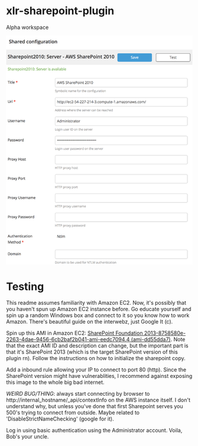 # xlr-sharepoint-plugin

Alpha workspace

![shared-configuration](images/shared-configuration.png)

# Testing
This readme assumes familiarity with Amazon EC2. Now, it's possibly that you haven't spun up Amazon EC2 instance before. Go educate yourself and spin up a random Windows box and connect to it so you know how to work Amazon. There's beautiful guide on the interwebz, just Google It (c).

Spin up this AMI in Amazon EC2: [SharePoint Foundation 2013-8758580e-2263-4dae-9456-6cb2baf2b041-ami-eedc7094.4 (ami-dd55dda7)](https://aws.amazon.com/marketplace/pp/B078G4SNP3?qid=1516836228849&sr=0-2&ref_=srh_res_product_title). Note that the exact AMI ID and description can change, but the important part is that it's SharePoint 2013 (which is the target SharePoint version of this plugin rn). Follow the instructions on how to initialize the sharepoint copy.

Add a inbound rule allowing your IP to connect to port 80 (http). Since the SharePoint version might have vulnerablities, I recommend against exposing this image to the whole big bad internet.

*WEIRD BUG/THING*: always start connecting by browser to http://internal_hostname/_api/contextInfo on the AWS instance itself. I don't understand why, but unless you've done that first Sharepoint serves you 500's trying to connect from outside. Maybe related to 'DisableStrictNameChecking' (google for it).

Log in using basic authentication using the Administrator account. Voila, Bob's your uncle.